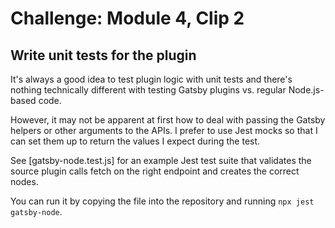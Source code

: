 # Challenge: Module 4, Clip 2

## Write unit tests for the plugin

It's always a good idea to test plugin logic with unit tests and there's nothing technically different with testing Gatsby plugins vs. regular Node.js-based code.

However, it may not be apparent at first how to deal with passing the Gatsby helpers or other arguments to the APIs. I prefer to use Jest mocks so that I can set them up to return the values I expect during the test.

See [gatsby-node.test.js] for an example Jest test suite that validates the source plugin calls fetch on the right endpoint and creates the correct nodes.

You can run it by copying the file into the repository and running `npx jest gatsby-node`.